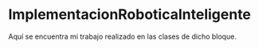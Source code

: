 # ImplementacionRoboticaInteligente
Aquí se encuentra mi trabajo realizado en las clases de dicho bloque.
